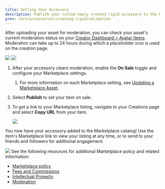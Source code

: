 ```yaml
---
title: Selling Your Accessory
description: Publish your custom newly created rigid accessory to the Marketplace.
prev: /art/accessories/creating-rigid/validation
---
```


After uploading your asset for moderation, you can check your asset's current moderation status on your [Creator Dashboard > Avatar Items](https://create.roblox.com/dashboard/creations). Moderation can take up to 24 hours during which a placeholder icon is used on the creation page.

   <Tabs>
   <TabItem label='Awaiting Moderation'>
   <img src="../../../assets/art/accessories/creating-rigid/Publishing-Moderation-Pending.png" />
   </TabItem>
   <TabItem label='Moderation Cleared'>
   <img src="../../../assets/art/accessories/creating-rigid/Publishing-Ready-For-Sale.png" />
   </TabItem>
   </Tabs>

1. After your accessory clears moderation, enable the **On Sale** toggle and configure your Marketplace settings.
   1. For more information on each Marketplace setting, see [Updating a Marketplace Asset](../../../art/marketplace/publishing-to-marketplace.md#updating-an-asset).
2. Select **Publish** to set your item on sale.
3. To get a link to your Marketplace listing, navigate to your Creations page and select **Copy URL** from your item.

   <img src="../../../assets/art/accessories/creating-rigid/Copy-Marketplace-URL.png" />

You now have your accessory added to the Marketplace catalog! Use the item's Marketplace link to view your listing at any time, or to send to your friends and followers for additional engagement.

<img src="../../../assets/art/accessories/creating-rigid/Marketplace-Listing.png" />

<Alert severity = 'info'>
See the following resources for additional Marketplace policy and related information:

- [Marketplace policy](../../../art/marketplace/marketplace-policy.md)
- [Fees and Commissions](../../../art/marketplace/marketplace-fees-and-commissions.md)
- [Intellectual Property](../../../art/marketplace/intellectual-property.md)
- [Moderation](../../../art/marketplace/moderation.md)

</Alert>
